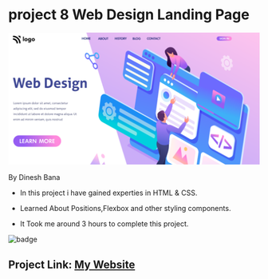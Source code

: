 # project 8 Web Design Landing Page

![Image](thumbnail.png)

By Dinesh Bana

- In this project i have gained experties in HTML & CSS.

- Learned About Positions,Flexbox and other styling components.

- It Took me around 3 hours to complete this project.

![badge](https://img.shields.io/badge/Web%20Design%20Landing%20Page-HTML%20%26%20CSS-yellowgreen)

## Project Link: [My Website](https://web-design-webpage.netlify.app/)

